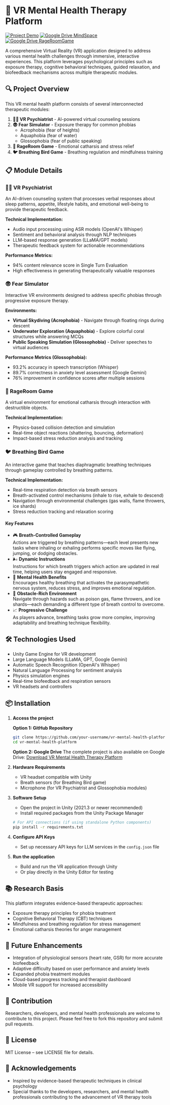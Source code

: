 # 🧠 VR Mental Health Therapy Platform

[![Project Demo](https://img.shields.io/badge/Demo-Watch%20Video-red)](https://drive.google.com/drive/folders/1UHlFRzxb1bon384u4LWU57O7ET0-kCfR?usp=drive_link)
[![Google Drive MindSpace](https://img.shields.io/badge/Google%20Drive-Download%20Project-blue)](https://drive.google.com/file/d/1L3NFVBg6SqqoRrZfCVlknxoJZRbOJOCY/view?usp=drive_link)
[![Google Drive RageRoomGame](https://img.shields.io/badge/Google%20Drive-Download%20Project-green)](https://drive.google.com/file/d/1L3NFVBg6SqqoRrZfCVlknxoJZRbOJOCY/view?usp=drive_link)


A comprehensive Virtual Reality (VR) application designed to address various mental health challenges through immersive, interactive experiences. This platform leverages psychological principles such as exposure therapy, cognitive behavioral techniques, guided relaxation, and biofeedback mechanisms across multiple therapeutic modules.

## 🔍 Project Overview

This VR mental health platform consists of several interconnected therapeutic modules:

1. **🧙‍♂️ VR Psychiatrist** - AI-powered virtual counseling sessions
2. **😨 Fear Simulator** - Exposure therapy for common phobias
   - Acrophobia (fear of heights)
   - Aquaphobia (fear of water)
   - Glossophobia (fear of public speaking)
3. **😤 RageRoom Game** - Emotional catharsis and stress relief
4. **🐦 Breathing Bird Game** - Breathing regulation and mindfulness training

## 📋 Module Details

### 🧙‍♂️ VR Psychiatrist

An AI-driven counseling system that processes verbal responses about sleep patterns, appetite, lifestyle habits, and emotional well-being to provide therapeutic feedback.

**Technical Implementation:**
- Audio input processing using ASR models (OpenAI's Whisper)
- Sentiment and behavioral analysis through NLP techniques
- LLM-based response generation (LLaMA/GPT models)
- Therapeutic feedback system for actionable recommendations

**Performance Metrics:**
- 94% content relevance score in Single Turn Evaluation
- High effectiveness in generating therapeutically valuable responses

### 😨 Fear Simulator

Interactive VR environments designed to address specific phobias through progressive exposure therapy.

**Environments:**
- **Virtual Skydiving (Acrophobia)** - Navigate through floating rings during descent
- **Underwater Exploration (Aquaphobia)** - Explore colorful coral structures while answering MCQs
- **Public Speaking Simulation (Glossophobia)** - Deliver speeches to virtual audiences

**Performance Metrics (Glossophobia):**
- 93.2% accuracy in speech transcription (Whisper)
- 89.7% correctness in anxiety level assessment (Google Gemini)
- 76% improvement in confidence scores after multiple sessions

### 😤 RageRoom Game

A virtual environment for emotional catharsis through interaction with destructible objects.

**Technical Implementation:**
- Physics-based collision detection and simulation
- Real-time object reactions (shattering, bouncing, deformation)
- Impact-based stress reduction analysis and tracking

### 🐦 Breathing Bird Game

An interactive game that teaches diaphragmatic breathing techniques through gameplay controlled by breathing patterns.

**Technical Implementation:**
- Real-time respiration detection via breath sensors
- Breath-activated control mechanisms (inhale to rise, exhale to descend)
- Navigation through environmental challenges (gas walls, flame throwers, ice shards)
- Stress reduction tracking and relaxation scoring

#### Key Features

- 🎮 **Breath-Controlled Gameplay**  
  Actions are triggered by breathing patterns—each level presents new tasks where inhaling or exhaling performs specific moves like flying, jumping, or dodging obstacles.
- 🌬️ **Dynamic Instructions**  
  Instructions for which breath triggers which action are updated in real time, helping users stay engaged and responsive.
- 🧠 **Mental Health Benefits**  
  Encourages healthy breathing that activates the parasympathetic nervous system, reduces stress, and improves emotional regulation.
- 🌋 **Obstacle-Rich Environment**  
  Navigate through hazards such as poison gas, flame throwers, and ice shards—each demanding a different type of breath control to overcome.
- 📈 **Progressive Challenge**  
  As players advance, breathing tasks grow more complex, improving adaptability and breathing technique flexibility.

## 🛠️ Technologies Used

- Unity Game Engine for VR development
- Large Language Models (LLaMA, GPT, Google Gemini)
- Automatic Speech Recognition (OpenAI's Whisper)
- Natural Language Processing for sentiment analysis
- Physics simulation engines
- Real-time biofeedback and respiration sensors
- VR headsets and controllers

## 📦 Installation

1. **Access the project**
   
   **Option 1: GitHub Repository**
   ```bash
   git clone https://github.com/your-username/vr-mental-health-platform.git
   cd vr-mental-health-platform
   ```
   
   **Option 2: Google Drive**
   The complete project is also available on Google Drive:
   [Download VR Mental Health Therapy Platform](https://drive.google.com/drive/folders/your-drive-folder-link)

2. **Hardware Requirements**
   - VR headset compatible with Unity
   - Breath sensors (for Breathing Bird game)
   - Microphone (for VR Psychiatrist and Glossophobia modules)

3. **Software Setup**
   - Open the project in Unity (2021.3 or newer recommended)
   - Install required packages from the Unity Package Manager
   ```bash
   # For API connections (if using standalone Python components)
   pip install -r requirements.txt
   ```

4. **Configure API Keys**
   - Set up necessary API keys for LLM services in the `config.json` file

5. **Run the application**
   - Build and run the VR application through Unity
   - Or play directly in the Unity Editor for testing

## 📚 Research Basis

This platform integrates evidence-based therapeutic approaches:
- Exposure therapy principles for phobia treatment
- Cognitive Behavioral Therapy (CBT) techniques
- Mindfulness and breathing regulation for stress management
- Emotional catharsis theories for anger management

## 🧪 Future Enhancements

- Integration of physiological sensors (heart rate, GSR) for more accurate biofeedback
- Adaptive difficulty based on user performance and anxiety levels
- Expanded phobia treatment modules
- Cloud-based progress tracking and therapist dashboard
- Mobile VR support for increased accessibility

## 🤝 Contribution

Researchers, developers, and mental health professionals are welcome to contribute to this project. Please feel free to fork this repository and submit pull requests.

## 📄 License

MIT License – see LICENSE file for details.

## 🙏 Acknowledgements

- Inspired by evidence-based therapeutic techniques in clinical psychology
- Special thanks to the developers, researchers, and mental health professionals contributing to the advancement of VR therapy tools
